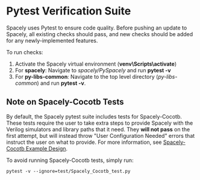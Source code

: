 # Pytest Verification Suite 

Spacely uses Pytest to ensure code quality. Before pushing an update to Spacely, all existing checks should pass, and new checks should be added for any newly-implemented features. 

To run checks:
1. Activate the Spacely virtual environment (**venv\Scripts\activate**)
2. For **spacely**: Navigate to *spacely/PySpacely* and run **pytest -v**
3. For **py-libs-common**: Navigate to the top level directory (*py-libs-common*) and run **pytest -v**.

## Note on Spacely-Cocotb Tests

By default, the Spacely pytest suite includes tests for Spacely-Cocotb. These tests require the user to take extra steps to provide Spacely with the Verilog simulators and library paths that it need. They **will not pass** on the first attempt, but will instead throw "User Configuration Needed" errors that instruct the user on what to provide. For more information, see [Spacely-Cocotb Example Design](</digital-twin/spacely-cocotb-example-design.md>).

To avoid running Spacely-Cocotb tests, simply run:
```
pytest -v --ignore=test/Spacely_Cocotb_test.py
```